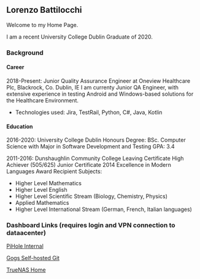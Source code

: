 ## Lorenzo Battilocchi

Welcome to my Home Page. 

I am a recent University College Dublin Graduate of 2020.

### Background

#### Career

2018-Present: Junior Quality Assurance Engineer at Oneview Healthcare Plc, 
Blackrock, Co. Dublin, IE
I am currenty Junior QA Engineer, with extensive experience in testing Android and Windows-based solutions for the Healthcare Environment. 
* Technologies used: Jira, TestRail, Python, C#, Java, Kotlin

#### Education

2016-2020: University College Dublin 
Honours Degree: BSc. Computer Science with Major in Software Development and Testing
GPA: 3.4

2011-2016: Dunshaughlin Community College
Leaving Certificate High Achiever (505/625)
Junior Certificate 2014 Excellence in Modern Languages Award Recipient
Subjects: 
* Higher Level Mathematics
* Higher Level English
* Higher Level Scientific Stream (Biology, Chemistry, Physics)
* Applied Mathematics
* Higher Level International Stream (German, French, Italian languages)

### Dashboard Links (requires login and VPN connection to dataacenter)

[PiHole Internal](http://192.168.0.11/admin/)

[Gogs Self-hosted Git](http://79.97.18.50:3000)

[TrueNAS Home](http://79.97.18.50:46)
